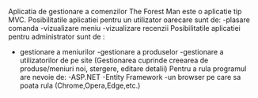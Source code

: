 Aplicatia de gestionare a comenzilor The Forest Man este o aplicatie tip MVC.
Posibilitatile aplicatiei pentru un utilizator oarecare sunt de: 
-plasare comanda
-vizualizare meniu
-vizualizare recenzii
Posibilitatile aplicatiei pentru administrator sunt de :
- gestionare a meniurilor
-gestionare a produselor
-gestionare a utilizatorilor de pe site 
(Gestionarea cuprinde creearea de produse/meniuri noi, stergere, editare detalii)
Pentru a rula programul are nevoie de:
-ASP.NET
-Entity Framework
-un browser pe care sa poata rula (Chrome,Opera,Edge,etc.)

